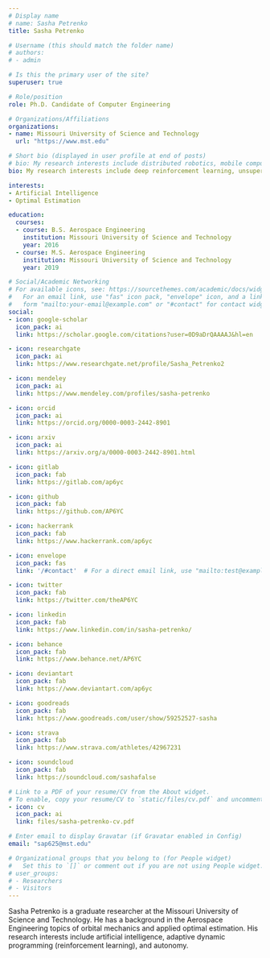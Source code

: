 ```yaml
---
# Display name
# name: Sasha Petrenko
title: Sasha Petrenko

# Username (this should match the folder name)
# authors:
# - admin

# Is this the primary user of the site?
superuser: true

# Role/position
role: Ph.D. Candidate of Computer Engineering

# Organizations/Affiliations
organizations:
- name: Missouri University of Science and Technology
  url: "https://www.mst.edu"

# Short bio (displayed in user profile at end of posts)
# bio: My research interests include distributed robotics, mobile computing and programmable matter.
bio: My research interests include deep reinforcement learning, unsupervised learning, and the pursuit of general artificial intelligence.

interests:
- Artificial Intelligence
- Optimal Estimation

education:
  courses:
  - course: B.S. Aerospace Engineering
    institution: Missouri University of Science and Technology
    year: 2016
  - course: M.S. Aerospace Engineering
    institution: Missouri University of Science and Technology
    year: 2019

# Social/Academic Networking
# For available icons, see: https://sourcethemes.com/academic/docs/widgets/#icons
#   For an email link, use "fas" icon pack, "envelope" icon, and a link in the
#   form "mailto:your-email@example.com" or "#contact" for contact widget.
social:
- icon: google-scholar
  icon_pack: ai
  link: https://scholar.google.com/citations?user=0D9aDrQAAAAJ&hl=en

- icon: researchgate
  icon_pack: ai
  link: https://www.researchgate.net/profile/Sasha_Petrenko2

- icon: mendeley
  icon_pack: ai
  link: https://www.mendeley.com/profiles/sasha-petrenko

- icon: orcid
  icon_pack: ai
  link: https://orcid.org/0000-0003-2442-8901

- icon: arxiv
  icon_pack: ai
  link: https://arxiv.org/a/0000-0003-2442-8901.html

- icon: gitlab
  icon_pack: fab
  link: https://gitlab.com/ap6yc

- icon: github
  icon_pack: fab
  link: https://github.com/AP6YC

- icon: hackerrank
  icon_pack: fab
  link: https://www.hackerrank.com/ap6yc

- icon: envelope
  icon_pack: fas
  link: '/#contact'  # For a direct email link, use "mailto:test@example.org".

- icon: twitter
  icon_pack: fab
  link: https://twitter.com/theAP6YC

- icon: linkedin
  icon_pack: fab
  link: https://www.linkedin.com/in/sasha-petrenko/

- icon: behance
  icon_pack: fab
  link: https://www.behance.net/AP6YC

- icon: deviantart
  icon_pack: fab
  link: https://www.deviantart.com/ap6yc

- icon: goodreads
  icon_pack: fab
  link: https://www.goodreads.com/user/show/59252527-sasha

- icon: strava
  icon_pack: fab
  link: https://www.strava.com/athletes/42967231

- icon: soundcloud
  icon_pack: fab
  link: https://soundcloud.com/sashafalse

# Link to a PDF of your resume/CV from the About widget.
# To enable, copy your resume/CV to `static/files/cv.pdf` and uncomment the lines below.
- icon: cv
  icon_pack: ai
  link: files/sasha-petrenko-cv.pdf

# Enter email to display Gravatar (if Gravatar enabled in Config)
email: "sap625@mst.edu"

# Organizational groups that you belong to (for People widget)
#   Set this to `[]` or comment out if you are not using People widget.
# user_groups:
# - Researchers
# - Visitors
---
```


Sasha Petrenko is a graduate researcher at the Missouri University of Science and Technology. He has a background in the Aerospace Engineering topics of orbital mechanics and applied optimal estimation. His research interests include artificial intelligence, adaptive dynamic programming (reinforcement learning), and autonomy.

<!-- ---
# Display name
title: Nelson Bighetti

# Is this the primary user of the site?
superuser: true

# Role/position/tagline
role: Professor of Artificial Intelligence

# Organizations/Affiliations to show in About widget
organizations:
- name: Stanford University
  url: https://www.stanford.edu/

# Short bio (displayed in user profile at end of posts)
bio: My research interests include distributed robotics, mobile computing and programmable matter.

# Interests to show in About widget
interests:
- Artificial Intelligence
- Computational Linguistics
- Information Retrieval

# Education to show in About widget
education:
  courses:
  - course: PhD in Artificial Intelligence
    institution: Stanford University
    year: 2012
  - course: MEng in Artificial Intelligence
    institution: Massachusetts Institute of Technology
    year: 2009
  - course: BSc in Artificial Intelligence
    institution: Massachusetts Institute of Technology
    year: 2008

# Social/Academic Networking
# For available icons, see: https://sourcethemes.com/academic/docs/page-builder/#icons
#   For an email link, use "fas" icon pack, "envelope" icon, and a link in the
#   form "mailto:your-email@example.com" or "/#contact" for contact widget.
social:
- icon: envelope
  icon_pack: fas
  link: '/#contact'
- icon: twitter
  icon_pack: fab
  link: https://twitter.com/GeorgeCushen
- icon: graduation-cap  # Alternatively, use `google-scholar` icon from `ai` icon pack
  icon_pack: fas
  link: https://scholar.google.co.uk/citations?user=sIwtMXoAAAAJ
- icon: github
  icon_pack: fab
  link: https://github.com/gcushen
- icon: linkedin
  icon_pack: fab
  link: https://www.linkedin.com/

# Link to a PDF of your resume/CV.
# To use: copy your resume to `static/media/resume.pdf`, enable `ai` icons in `params.toml`,
# and uncomment the lines below.
# - icon: cv
#   icon_pack: ai
#   link: media/resume.pdf

# Enter email to display Gravatar (if Gravatar enabled in Config)
email: ""

# Highlight the author in author lists? (true/false)
highlight_name: false
---

Nelson Bighetti is a professor of artificial intelligence at the Stanford AI Lab. His research interests include distributed robotics, mobile computing and programmable matter. He leads the Robotic Neurobiology group, which develops self-reconfiguring robots, systems of self-organizing robots, and mobile sensor networks.

Lorem ipsum dolor sit amet, consectetur adipiscing elit. Sed neque elit, tristique placerat feugiat ac, facilisis vitae arcu. Proin eget egestas augue. Praesent ut sem nec arcu pellentesque aliquet. Duis dapibus diam vel metus tempus vulputate.

{{< icon name="download" pack="fas" >}} Download my {{< staticref "media/demo_resume.pdf" "newtab" >}}resumé{{< /staticref >}}. -->
